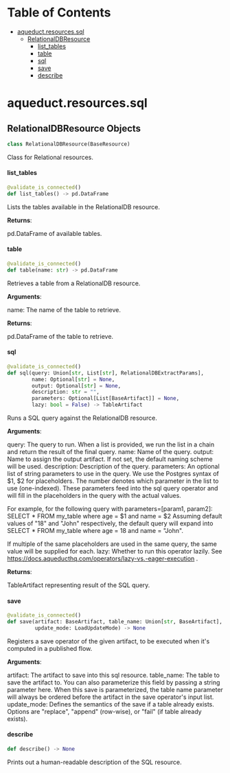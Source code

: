 # Table of Contents

* [aqueduct.resources.sql](#aqueduct.resources.sql)
  * [RelationalDBResource](#aqueduct.resources.sql.RelationalDBResource)
    * [list\_tables](#aqueduct.resources.sql.RelationalDBResource.list_tables)
    * [table](#aqueduct.resources.sql.RelationalDBResource.table)
    * [sql](#aqueduct.resources.sql.RelationalDBResource.sql)
    * [save](#aqueduct.resources.sql.RelationalDBResource.save)
    * [describe](#aqueduct.resources.sql.RelationalDBResource.describe)

<a id="aqueduct.resources.sql"></a>

# aqueduct.resources.sql

<a id="aqueduct.resources.sql.RelationalDBResource"></a>

## RelationalDBResource Objects

```python
class RelationalDBResource(BaseResource)
```

Class for Relational resources.

<a id="aqueduct.resources.sql.RelationalDBResource.list_tables"></a>

#### list\_tables

```python
@validate_is_connected()
def list_tables() -> pd.DataFrame
```

Lists the tables available in the RelationalDB resource.

**Returns**:

  pd.DataFrame of available tables.

<a id="aqueduct.resources.sql.RelationalDBResource.table"></a>

#### table

```python
@validate_is_connected()
def table(name: str) -> pd.DataFrame
```

Retrieves a table from a RelationalDB resource.

**Arguments**:

  name:
  The name of the table to retrieve.
  

**Returns**:

  pd.DataFrame of the table to retrieve.

<a id="aqueduct.resources.sql.RelationalDBResource.sql"></a>

#### sql

```python
@validate_is_connected()
def sql(query: Union[str, List[str], RelationalDBExtractParams],
        name: Optional[str] = None,
        output: Optional[str] = None,
        description: str = "",
        parameters: Optional[List[BaseArtifact]] = None,
        lazy: bool = False) -> TableArtifact
```

Runs a SQL query against the RelationalDB resource.

**Arguments**:

  query:
  The query to run. When a list is provided, we run the list
  in a chain and return the result of the final query.
  name:
  Name of the query.
  output:
  Name to assign the output artifact. If not set, the default naming scheme will be used.
  description:
  Description of the query.
  parameters:
  An optional list of string parameters to use in the query. We use the Postgres syntax of $1, $2 for placeholders.
  The number denotes which parameter in the list to use (one-indexed). These parameters feed into the
  sql query operator and will fill in the placeholders in the query with the actual values.
  
  For example, for the following query with parameters=[param1, param2]:
  SELECT * FROM my_table where age = $1 and name = $2
  Assuming default values of "18" and "John" respectively, the default query will expand into
  SELECT * FROM my_table where age = 18 and name = "John".
  
  If multiple of the same placeholders are used in the same query, the same value will be supplied for each.
  lazy:
  Whether to run this operator lazily. See https://docs.aqueducthq.com/operators/lazy-vs.-eager-execution .
  

**Returns**:

  TableArtifact representing result of the SQL query.

<a id="aqueduct.resources.sql.RelationalDBResource.save"></a>

#### save

```python
@validate_is_connected()
def save(artifact: BaseArtifact, table_name: Union[str, BaseArtifact],
         update_mode: LoadUpdateMode) -> None
```

Registers a save operator of the given artifact, to be executed when it's computed in a published flow.

**Arguments**:

  artifact:
  The artifact to save into this sql resource.
  table_name:
  The table to save the artifact to. You can also parameterize this field by passing
  a string parameter here. When this save is parameterized, the table name parameter
  will always be ordered before the artifact in the save operator's input list.
  update_mode:
  Defines the semantics of the save if a table already exists.
  Options are "replace", "append" (row-wise), or "fail" (if table already exists).

<a id="aqueduct.resources.sql.RelationalDBResource.describe"></a>

#### describe

```python
def describe() -> None
```

Prints out a human-readable description of the SQL resource.

